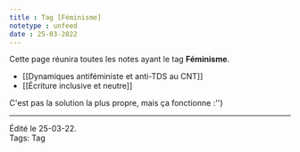 ```yaml
---
title : Tag [Féminisme]
notetype : unfeed
date : 25-03-2022
---
```

Cette page réunira toutes les notes ayant le tag **Féminisme**.

- [[Dynamiques antiféministe et anti-TDS au CNT]]
- [[Écriture inclusive et neutre]]

C'est pas la solution la plus propre, mais ça fonctionne :'')

-----
Édité le 25-03-22.  
Tags: Tag